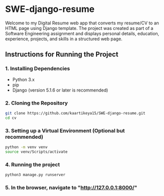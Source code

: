 # SWE-django-resume

Welcome to my Digital Resume web app that converts my resume/CV to an HTML page using Django template. The project was created as part of a Software Engineering assignment and displays personal details, education, experience, projects, and skills in a structured web page.

## Instructions for Running the Project

### 1. Installing Dependencies
- Python 3.x
- pip
- Django (version 5.1.6 or later is recommended)

### 2. Cloning the Repository
```bash
git clone https://github.com/kaartikeya15/SWE-django-resume.git
cd cv
```
### 3. Setting up a Virtual Environment (Optional but recommended)
```bash
python -m venv venv
source venv/Scripts/activate
```

### 4. Running the project
```bash
python3 manage.py runserver
```
### 5. In the browser, navigate to "http://127.0.0.1:8000/"
